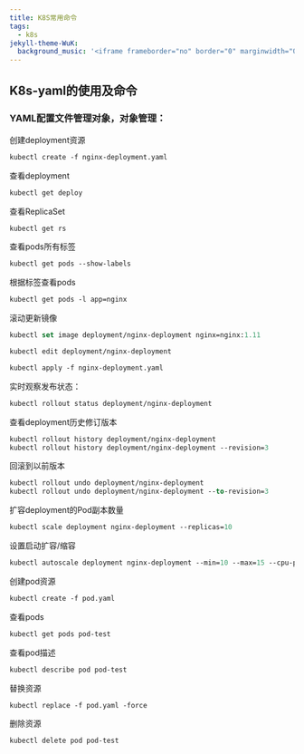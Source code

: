 ```yaml
---
title: K8S常用命令
tags:
  - k8s
jekyll-theme-WuK:
  background_music: '<iframe frameborder="no" border="0" marginwidth="0" marginheight="0" width=100% height=86 src="//music.163.com/outchain/player?type=2&id=27876158&auto=0&height=66"></iframe>'
---
```


## K8s-yaml的使用及命令
### YAML配置文件管理对象，对象管理：
创建deployment资源
```p
kubectl create -f nginx-deployment.yaml
```

查看deployment
```p
kubectl get deploy
```

查看ReplicaSet
```p
kubectl get rs
```

查看pods所有标签
```p
kubectl get pods --show-labels
```

根据标签查看pods
```p
kubectl get pods -l app=nginx
```

滚动更新镜像
```p
kubectl set image deployment/nginx-deployment nginx=nginx:1.11

kubectl edit deployment/nginx-deployment

kubectl apply -f nginx-deployment.yaml
```

实时观察发布状态：
```p
kubectl rollout status deployment/nginx-deployment
```

查看deployment历史修订版本
```p
kubectl rollout history deployment/nginx-deployment
kubectl rollout history deployment/nginx-deployment --revision=3
```

回滚到以前版本
```p
kubectl rollout undo deployment/nginx-deployment
kubectl rollout undo deployment/nginx-deployment --to-revision=3
```

扩容deployment的Pod副本数量
```p
kubectl scale deployment nginx-deployment --replicas=10
```

设置启动扩容/缩容
```p
kubectl autoscale deployment nginx-deployment --min=10 --max=15 --cpu-percent=80
```

创建pod资源
```p
kubectl create -f pod.yaml
```

查看pods
```p
kubectl get pods pod-test
```

查看pod描述
```p
kubectl describe pod pod-test
```

替换资源
```p
kubectl replace -f pod.yaml -force
```

删除资源
```p
kubectl delete pod pod-test
```
